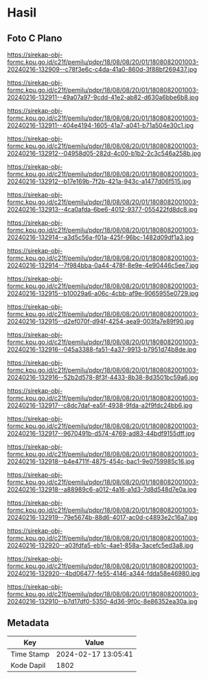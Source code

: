 # Hasil

## Foto C Plano

https://sirekap-obj-formc.kpu.go.id/c21f/pemilu/pdpr/18/08/08/20/01/1808082001003-20240216-132909--c78f3e6c-c4da-41a0-860d-3f88bf269437.jpg

https://sirekap-obj-formc.kpu.go.id/c21f/pemilu/pdpr/18/08/08/20/01/1808082001003-20240216-132911--49a07a97-9cdd-41e2-ab82-d630a6bbe6b8.jpg

https://sirekap-obj-formc.kpu.go.id/c21f/pemilu/pdpr/18/08/08/20/01/1808082001003-20240216-132911--404e4194-1605-41a7-a041-b71a504e30c1.jpg

https://sirekap-obj-formc.kpu.go.id/c21f/pemilu/pdpr/18/08/08/20/01/1808082001003-20240216-132912--04958d05-282d-4c00-b1b2-2c3c546a258b.jpg

https://sirekap-obj-formc.kpu.go.id/c21f/pemilu/pdpr/18/08/08/20/01/1808082001003-20240216-132912--b17e169b-7f2b-421a-943c-a1477d06f515.jpg

https://sirekap-obj-formc.kpu.go.id/c21f/pemilu/pdpr/18/08/08/20/01/1808082001003-20240216-132913--4ca0afda-6be6-4012-9377-055422fd8dc8.jpg

https://sirekap-obj-formc.kpu.go.id/c21f/pemilu/pdpr/18/08/08/20/01/1808082001003-20240216-132914--a3d5c56a-f01a-425f-96bc-1482d09df1a3.jpg

https://sirekap-obj-formc.kpu.go.id/c21f/pemilu/pdpr/18/08/08/20/01/1808082001003-20240216-132914--7f984bba-0a44-478f-8e9e-4e90446c5ee7.jpg

https://sirekap-obj-formc.kpu.go.id/c21f/pemilu/pdpr/18/08/08/20/01/1808082001003-20240216-132915--b10029a6-a06c-4cbb-af9e-9065955e0729.jpg

https://sirekap-obj-formc.kpu.go.id/c21f/pemilu/pdpr/18/08/08/20/01/1808082001003-20240216-132915--d2ef070f-d94f-4254-aea9-003fa7e89f90.jpg

https://sirekap-obj-formc.kpu.go.id/c21f/pemilu/pdpr/18/08/08/20/01/1808082001003-20240216-132916--045a3388-fa51-4a37-9913-b7951d74b8de.jpg

https://sirekap-obj-formc.kpu.go.id/c21f/pemilu/pdpr/18/08/08/20/01/1808082001003-20240216-132916--52b2d578-8f3f-4433-8b38-8d3501bc59a6.jpg

https://sirekap-obj-formc.kpu.go.id/c21f/pemilu/pdpr/18/08/08/20/01/1808082001003-20240216-132917--c8dc7daf-ea5f-4938-9fda-a2f9fdc24bb6.jpg

https://sirekap-obj-formc.kpu.go.id/c21f/pemilu/pdpr/18/08/08/20/01/1808082001003-20240216-132917--9670491b-d574-4769-ad83-44bdf9155dff.jpg

https://sirekap-obj-formc.kpu.go.id/c21f/pemilu/pdpr/18/08/08/20/01/1808082001003-20240216-132918--b4e4711f-4875-454c-bac1-9e0759985c16.jpg

https://sirekap-obj-formc.kpu.go.id/c21f/pemilu/pdpr/18/08/08/20/01/1808082001003-20240216-132918--a88989c6-a012-4a16-a1d3-7d8d548d7e0a.jpg

https://sirekap-obj-formc.kpu.go.id/c21f/pemilu/pdpr/18/08/08/20/01/1808082001003-20240216-132919--79e5674b-88d6-4017-ac0d-c4893e2c16a7.jpg

https://sirekap-obj-formc.kpu.go.id/c21f/pemilu/pdpr/18/08/08/20/01/1808082001003-20240216-132920--a03fdfa5-eb1c-4ae1-858a-3acefc5ed3a8.jpg

https://sirekap-obj-formc.kpu.go.id/c21f/pemilu/pdpr/18/08/08/20/01/1808082001003-20240216-132920--4bd06477-fe55-4146-a344-fdda58e46980.jpg

https://sirekap-obj-formc.kpu.go.id/c21f/pemilu/pdpr/18/08/08/20/01/1808082001003-20240216-132910--b7d17df0-5350-4d36-9f0c-8e86352ea30a.jpg


## Metadata

| Key        | Value               |
| ---------- | ------------------- |
| Time Stamp | 2024-02-17 13:05:41 |
| Kode Dapil | 1802                |




